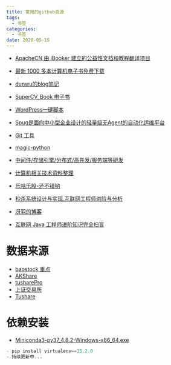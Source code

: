 ```yaml
---
title: 常用的github资源
tags:
  - 书签 
categories:
  - 书签 
date: 2020-05-15
---
```


- [ApacheCN 由 iBooker 建立的公益性文档和教程翻译项目](https://github.com/apachecn)

- [最新 1000 多本计算机电子书免费下载](https://github.com/itdevbooks/pdf)

- [dunwu的blog笔记](https://github.com/dunwu/blog)
- [SuperCV_Book 电子书](https://github.com/SuperCV/Book)
- [WordPress一键脚本](https://github.com/jackerzz/wordpress)

- [Spug是面向中小型企业设计的轻量级无Agent的自动化运维平台](https://github.com/jackerzz/spug)
- [Git 工具](https://git-scm.com/book/zh/v2)
- [magic-python](https://github.com/iswbm/magic-python)
- [中间件/存储引擎/分布式/高并发/服务端等研发](https://github.com/y123456yz)
- [计算机相关技术资料整理](https://github.com/EZLippi/practical-programming-books)
- [乐咕乐股-还不错哟](https://www.legulegu.com/stockdata/averageposition)
- [秒杀系统设计与实现.互联网工程师进阶与分析](https://github.com/qiurunze123/miaosha)
- [冴羽的博客](https://github.com/mqyqingfeng/Blog)
- [互联网 Java 工程师进阶知识完全扫盲](https://github.com/doocs/advanced-java)
# 数据来源
- [baostock 重点](http://baostock.com/baostock/index.php/Python%E5%BC%80%E5%8F%91%E8%B5%84%E6%BA%90) 
- [AKShare](https://www.akshare.xyz/zh_CN/latest/data/stock/stock.html)
- [tusharePro](https://tushare.pro/document/1?doc_id=40)
- [上证交易所](http://www.sse.com.cn/)
- [Tushare](http://tushare.org/index.html#id5)
# 依赖安装
- [Miniconda3-py37_4.8.2-Windows-x86_64.exe](https://repo.anaconda.com/miniconda/Miniconda3-py37_4.8.2-Windows-x86_64.exe)
```python
- pip install virtualenv==15.2.0
- 持续更新中...
